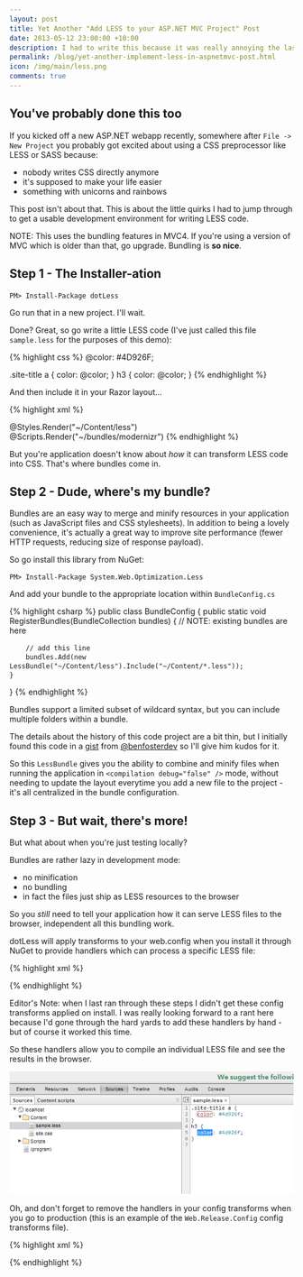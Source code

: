 ```yaml
---
layout: post
title: Yet Another "Add LESS to your ASP.NET MVC Project" Post
date: 2013-05-12 23:00:00 +10:00
description: I had to write this because it was really annoying the last time I did it
permalink: /blog/yet-another-implement-less-in-aspnetmvc-post.html
icon: /img/main/less.png
comments: true
---
```


## You've probably done this too

If you kicked off a new ASP.NET webapp recently, somewhere after `File -> New Project` you probably got excited about using a CSS preprocessor like LESS or SASS because:

 - nobody writes CSS directly anymore
 - it's supposed to make your life easier
 - something with unicorns and rainbows

This post isn't about that. This is about the little quirks I had to jump through to get a usable development environment for writing LESS code.

NOTE: This uses the bundling features in MVC4. If you're using a version of MVC which is older than that, go upgrade. Bundling is **so nice**.

## Step 1 - The Installer-ation

    PM> Install-Package dotLess

Go run that in a new project. I'll wait.

Done? Great, so go write a little LESS code (I've just called this file `sample.less` for the purposes of this demo):

{% highlight css %}
@color: #4D926F;

.site-title a {
  color: @color;
}
h3 {
  color: @color;
}
{% endhighlight %}

And then include it in your Razor layout...

{% highlight xml %}
<!DOCTYPE html>
<html lang="en">
    <head>
        <meta charset="utf-8" />
        <title>@ViewBag.Title - My ASP.NET MVC Application</title>
        <link href="~/favicon.ico" rel="shortcut icon" type="image/x-icon" />
        <meta name="viewport" content="width=device-width" />
        @Styles.Render("~/Content/less")
        @Scripts.Render("~/bundles/modernizr")
    </head>
    <!--  and more stuff here obvs -->
{% endhighlight %}

But you're application doesn't know about *how* it can transform LESS code into CSS. That's where bundles come in.

## Step 2 - Dude, where's my bundle?

Bundles are an easy way to merge and minify resources in your application (such as JavaScript files and CSS stylesheets). In addition to being a lovely convenience, it's actually a great way to improve site performance (fewer HTTP requests, reducing size of response payload).

So go install this library from NuGet:

    PM> Install-Package System.Web.Optimization.Less

And add your bundle to the appropriate location within `BundleConfig.cs`

{% highlight csharp %}
public class BundleConfig
{
    public static void RegisterBundles(BundleCollection bundles)
    {
    	// NOTE: existing bundles are here 

    	// add this line
        bundles.Add(new LessBundle("~/Content/less").Include("~/Content/*.less"));
    }
}
{% endhighlight %}

Bundles support a limited subset of wildcard syntax, but you can include multiple folders within a bundle.

The details about the history of this code project are a bit thin, but I initially found this code in a [gist](https://gist.github.com/benfoster/3924025) from [@benfosterdev](http://ben.onfabrik.com/) so I'll give him kudos for it.

So this `LessBundle` gives you the ability to combine and minify files when running the application in `<compilation debug="false" />` mode, without needing to update the layout everytime you add a new file to the project - it's all centralized in the bundle configuration.

## Step 3 - But wait, there's more!

But what about when you're just testing locally? 

Bundles are rather lazy in development mode:

 - no minification
 - no bundling
 - in fact the files just ship as LESS resources to the browser

So you *still* need to tell your application how it can serve LESS files to the browser, independent all this bundling work.

dotLess will apply transforms to your web.config when you install it through NuGet to provide handlers which can process a specific LESS file:

{% highlight xml %}
<?xml version="1.0" encoding="utf-8"?>
<configuration>
  <configSections>
    <section name="dotless" type="dotless.Core.configuration.DotlessConfigurationSectionHandler, dotless.Core" />
  </configSections>
  <!-- these probably do something useful -->
  <dotless minifyCss="false" cache="true" web="false" />
  <system.webServer>
    <handlers>
      <!-- for IIS7+ -->
      <add name="dotless" path="*.less" verb="GET" type="dotless.Core.LessCssHttpHandler,dotless.Core" resourceType="File" preCondition="" />
    </handlers>
  </system.webServer>
  <system.web>
    <httpHandlers>
      <!-- for IIS6 -->
      <add path="*.less" verb="GET" type="dotless.Core.LessCssHttpHandler, dotless.Core" />
    </httpHandlers>
  </system.web>
</configuration>
{% endhighlight %}

Editor's Note: when I last ran through these steps I didn't get these config transforms applied on install. I was really looking forward to a rant here because I'd gone through the hard yards to add these handlers by hand - but of course it worked this time. 

So these handlers allow you to compile an individual LESS file and see the results in the browser.

![](/img/posts/less/dev-experience.png)

Oh, and don't forget to remove the handlers in your config transforms when you go to production (this is an example of the `Web.Release.Config` config transforms file).

{% highlight xml %}
<?xml version="1.0"?>
<configuration xmlns:xdt="http://schemas.microsoft.com/XML-Document-Transform">
  <system.web>
    <compilation xdt:Transform="RemoveAttributes(debug)" />
    <httpHandlers>
      <add xdt:Transform="Remove" xdt:Locator="Match(type)" path="*.less" verb="GET" type="dotless.Core.LessCssHttpHandler, dotless.Core" />
    </httpHandlers>
  </system.web>
  <system.webServer>
    <handlers>
      <add xdt:Transform="Remove" xdt:Locator="Match(name)" name="dotless" path="*.less" verb="GET" type="dotless.Core.LessCssHttpHandler,dotless.Core" resourceType="File" preCondition="" />
    </handlers>
  </system.webServer>
</configuration>
{% endhighlight %}